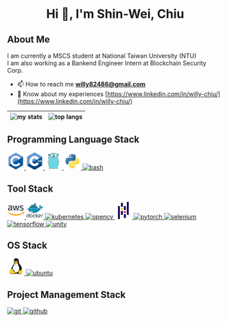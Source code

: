 <h1 align="center">Hi 👋, I'm Shin-Wei, Chiu</h1>

## About Me
I am currently a MSCS student at National Taiwan University (NTU)\
I am also working as a Bankend Engineer Intern at Blockchain Security Corp.
- 📫 How to reach me **willy82486@gmail.com**
- 📄 Know about my experiences [https://www.linkedin.com/in/willy-chiu/](https://www.linkedin.com/in/willy-chiu/)


| <img alt="my stats" src="https://github-readme-stats.vercel.app/api?username=willy82486&show_icons=true&theme=dark" width="400"/> | <img alt="top langs" src="https://github-readme-stats.vercel.app/api/top-langs/?username=willy82486&layout=compact&theme=dark" width="400"/> |
|----------------------------|----------------------------|

<!--<img alt="my stats" align="left" width="50%" src="https://github-readme-stats.vercel.app/api?username=willy82486&show_icons=true"/>
<img alt="top langs" align="left" width="50%" src="https://github-readme-stats.vercel.app/api/top-langs/?username=willy82486&layout=compact"/>-->


<!--<picture>
    <source
        srcset="https://github-readme-stats.vercel.app/api?username=willy82486&show_icons=true&theme=dark"
        media="(prefers-color-scheme: dark)"
    />
    <source
        srcset="https://github-readme-stats.vercel.app/api?username=willy82486&show_icons=true&theme=gruvbox"
        media="(prefers-color-scheme: light), (prefers-color-scheme: no-preference)"
    />
    <img
        alt="Refresh the page to see my GitHub Stats"
        height="190px" align="center"
        src="https://github-readme-stats.vercel.app/api?username=willy82486&show_icons=true&theme=dark"
    />
</picture>
<picture>
    <source
        srcset="https://github-readme-stats.vercel.app/api/top-langs?username=willy82486&layout=compact&hide=jupyter%20notebook&theme=dark"
        media="(prefers-color-scheme: dark)"
    />
    <source
        srcset="https://github-readme-stats.vercel.app/api/top-langs?username=willy82486&layout=compact&hide=jupyter%20notebook&theme=gruvbox"
        media="(prefers-color-scheme: light), (prefers-color-scheme: no-preference)"
    />
    <img
        alt="Refresh the page to see the most used languages of me"
        height="190px" align="center"
        src="https://github-readme-stats.vercel.app/api/top-langs?username=willy82486&layout=compact&hide=jupyter%20notebook&theme=dark"
    />
</picture>-->


<!--<h3 align="left">Connect with me</h3>
<p align="left">
<a href="https://linkedin.com/in/willy-chiu" target="blank"><img align="center" src="https://raw.githubusercontent.com/rahuldkjain/github-profile-readme-generator/master/src/images/icons/Social/linked-in-alt.svg" alt="willy-chiu" height="30" width="40" /></a>
</p>-->

## Programming Language Stack

<p align="left">   
<a href="https://www.cprogramming.com/" target="_blank" rel="noreferrer"> <img src="https://raw.githubusercontent.com/devicons/devicon/master/icons/c/c-original.svg" alt="c" width="40" height="40"/> </a> 
<a href="https://www.w3schools.com/cpp/" target="_blank" rel="noreferrer"> <img src="https://raw.githubusercontent.com/devicons/devicon/master/icons/cplusplus/cplusplus-original.svg" alt="cplusplus" width="40" height="40"/> </a> 
<a href="https://golang.org" target="_blank" rel="noreferrer"> <img src="https://raw.githubusercontent.com/devicons/devicon/master/icons/go/go-original.svg" alt="go" width="40" height="40"/> </a>
<a href="https://www.python.org" target="_blank" rel="noreferrer"> <img src="https://raw.githubusercontent.com/devicons/devicon/master/icons/python/python-original.svg" alt="python" width="40" height="40"/> </a>  
<a href="https://bash.org/" target="_blank" rel="noreferrer"> <img src="https://www.vectorlogo.zone/logos/gnu_bash/gnu_bash-icon.svg" alt="bash" width="40" height="40"/> </a>
</p>

## Tool Stack
<p align="left">
<a href="https://aws.amazon.com" target="_blank" rel="noreferrer"> <img src="https://raw.githubusercontent.com/devicons/devicon/master/icons/amazonwebservices/amazonwebservices-original-wordmark.svg" alt="aws" width="40" height="40"/> </a>
<a href="https://www.docker.com/" target="_blank" rel="noreferrer"> <img src="https://raw.githubusercontent.com/devicons/devicon/master/icons/docker/docker-original-wordmark.svg" alt="docker" width="40" height="40"/> </a>
<a href="https://kubernetes.io" target="_blank" rel="noreferrer"> <img src="https://www.vectorlogo.zone/logos/kubernetes/kubernetes-icon.svg" alt="kubernetes" width="40" height="40"/> </a>
<a href="https://opencv.org/" target="_blank" rel="noreferrer"> <img src="https://www.vectorlogo.zone/logos/opencv/opencv-icon.svg" alt="opencv" width="40" height="40"/> </a>
<a href="https://pandas.pydata.org/" target="_blank" rel="noreferrer"> <img src="https://raw.githubusercontent.com/devicons/devicon/2ae2a900d2f041da66e950e4d48052658d850630/icons/pandas/pandas-original.svg" alt="pandas" width="40" height="40"/> </a>
<a href="https://pytorch.org/" target="_blank" rel="noreferrer"> <img src="https://www.vectorlogo.zone/logos/pytorch/pytorch-icon.svg" alt="pytorch" width="40" height="40"/> </a>
<a href="https://www.selenium.dev" target="_blank" rel="noreferrer"> <img src="https://raw.githubusercontent.com/detain/svg-logos/780f25886640cef088af994181646db2f6b1a3f8/svg/selenium-logo.svg" alt="selenium" width="40" height="40"/> </a>
<a href="https://www.tensorflow.org" target="_blank" rel="noreferrer"> <img src="https://www.vectorlogo.zone/logos/tensorflow/tensorflow-icon.svg" alt="tensorflow" width="40" height="40"/> </a>
<a href="https://unity.com/" target="_blank" rel="noreferrer"> <img src="https://www.vectorlogo.zone/logos/unity3d/unity3d-icon.svg" alt="unity" width="40" height="40"/> </a>
</p>

## OS Stack
<p align="left">
<a href="https://www.linux.org/" target="_blank" rel="noreferrer"> <img src="https://raw.githubusercontent.com/devicons/devicon/master/icons/linux/linux-original.svg" alt="linux" width="40" height="40"/> </a>
<a href="https://ubuntu.com/" target="_blank" rel="noreferrer"> <img src="https://assets.ubuntu.com/v1/29985a98-ubuntu-logo32.png" alt="ubuntu" width="40" height="40"/> </a>
</p>

## Project Management Stack
<p align="left">
<a href="https://git-scm.com/" target="_blank" rel="noreferrer"> <img src="https://www.vectorlogo.zone/logos/git-scm/git-scm-icon.svg" alt="git" width="40" height="40"/> </a>
<a href="https://github.com/" target="_blank" rel="noreferrer"> <img src="https://github.githubassets.com/images/modules/logos_page/GitHub-Mark.png" alt="github" width="40" height="40"/> </a>
</p>
